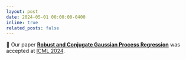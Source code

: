 ```yaml
---
layout: post
date: 2024-05-01 00:00:00-0400
inline: true
related_posts: false
---
```


🎉 Our paper [**Robust and Conjugate Gaussian Process Regression**](https://arxiv.org/abs/2311.00463) was accepted at [ICML 2024](https://icml.cc/Conferences/2024). 
